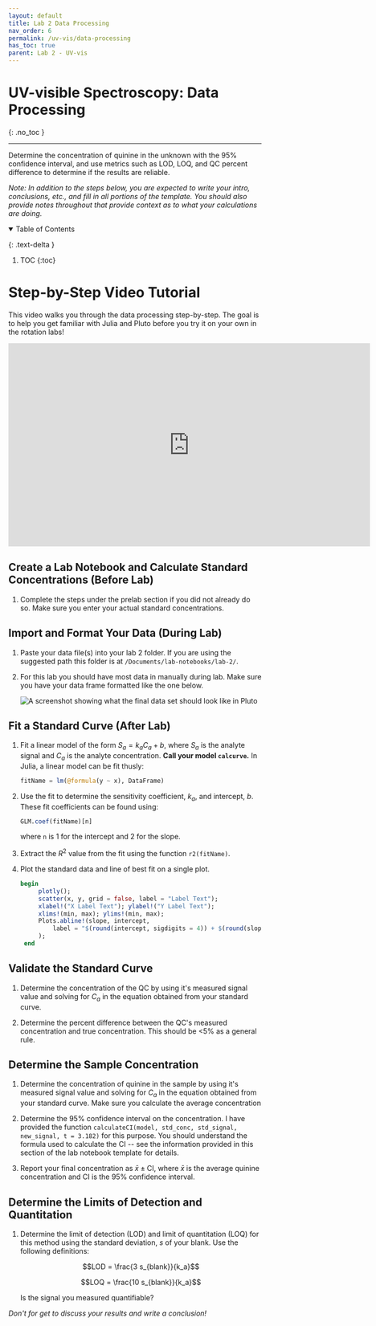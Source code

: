```yaml
---
layout: default
title: Lab 2 Data Processing
nav_order: 6
permalink: /uv-vis/data-processing
has_toc: true
parent: Lab 2 - UV-vis
---
```


# UV-visible Spectroscopy: Data Processing
{: .no_toc  }

----

Determine the concentration of quinine in the unknown with the 95% confidence interval, and use metrics such as LOD, LOQ, and QC percent difference to determine if the results are reliable.

*Note: In addition to the steps below, you are expected to write your intro, conclusions, etc., and fill in all portions of the template.  You should also provide notes throughout that provide context as to what your calculations are doing.*

<details open markdown="block">
  <summary>
  Table of Contents
  </summary>

  {: .text-delta }
1. TOC
{:toc}
</details>

# Step-by-Step Video Tutorial

This video walks you through the data processing step-by-step.  The goal is to help you get familiar with Julia and Pluto before you try it on your own in the rotation labs!

<iframe src="https://wcu.hosted.panopto.com/Panopto/Pages/Embed.aspx?id=993fb4bb-535d-409c-96ce-ac3600df98a1&amp;autoplay=false&amp;offerviewer=true&amp;showtitle=true&amp;showbrand=false&amp;start=0&amp;interactivity=all" height="405" width="720" frameBorder="0" style="border: 0px solid #464646; display: block; margin: auto;" allowfullscreen allow="autoplay">
</iframe>

## Create a Lab Notebook and Calculate Standard Concentrations (Before Lab)

1. Complete the steps under the prelab section if you did not already do so.  Make sure you enter your actual standard concentrations.

## Import and Format Your Data (During Lab)

1. Paste your data file(s) into your lab 2 folder.  If you are using the suggested path this folder is at `/Documents/lab-notebooks/lab-2/`.

1. For this lab you should have most data in manually during lab.  Make sure you have your data frame formatted like the one below.

   ![A screenshot showing what the final data set should look like in Pluto]({{site.url}}/assets/images/lab-2/data-table-format.png)

## Fit a Standard Curve (After Lab)

1. Fit a linear model of the form $S_a = k_a C_a + b$, where $S_a$ is the analyte signal and $C_a$ is the analyte concentration.  **Call your model `calcurve`.** In Julia, a linear model can be fit thusly:
   
   ```julia
   fitName = lm(@formula(y ~ x), DataFrame)
   ```

1. Use the fit to determine the sensitivity coefficient, $k_a$, and intercept, $b$.  These fit coefficients can be found using:

   ```julia
   GLM.coef(fitName)[n]
   ```
   
   where `n` is 1 for the intercept and 2 for the slope.
   
1. Extract the $R^2$ value from the fit using the function `r2(fitName)`.

1. Plot the standard data and line of best fit on a single plot.

   ```julia
   begin
		plotly();
		scatter(x, y, grid = false, label = "Label Text");
		xlabel!("X Label Text"); ylabel!("Y Label Text");
		xlims!(min, max); ylims!(min, max);
		Plots.abline!(slope, intercept, 
			label = "$(round(intercept, sigdigits = 4)) + $(round(slope, sigdigits = 4)) x,  R²=$(round(R2, sigdigits=5))", color = 1
		);
	end
   ```

## Validate the Standard Curve

1. Determine the concentration of the QC by using it's measured signal value and solving for $C_a$ in the equation obtained from your standard curve.

1. Determine the percent difference between the QC's measured concentration and true concentration.  This should be <5% as a general rule.

## Determine the Sample Concentration

1. Determine the concentration of quinine in the sample by using it's measured signal value and solving for $C_a$ in the equation obtained from your standard curve.  Make sure you calculate the average concentration

1. Determine the 95% confidence interval on the concentration.  I have provided the function `calculateCI(model, std_conc, std_signal, new_signal, t = 3.182)` for this purpose.  You should understand the formula used to calculate the CI -- see the information provided in this section of the lab notebook template for details.

1. Report your final concentration as $\bar{x} \pm \text{CI}$, where $\bar{x}$ is the average quinine concentration and $\text{CI}$ is the 95% confidence interval.

## Determine the Limits of Detection and Quantitation

1. Determine the limit of detection (LOD) and limit of quantitation (LOQ) for this method using the standard deviation, $s$ of your blank.  Use the following definitions:

	$$LOD = \frac{3 s_{blank}}{k_a}$$

	$$LOQ = \frac{10 s_{blank}}{k_a}$$

   Is the signal you measured quantifiable?

*Don't for get to discuss your results and write a conclusion!*
